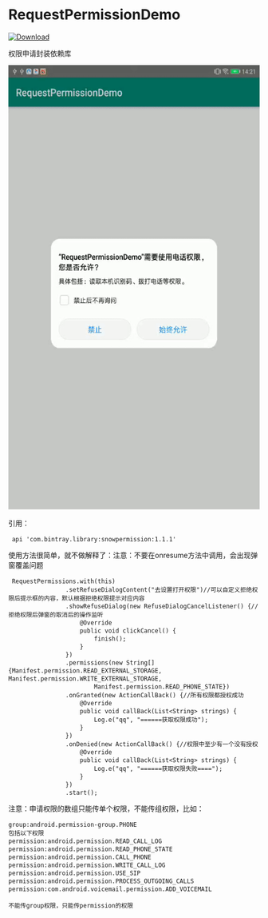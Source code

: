 # RequestPermissionDemo

[ ![Download](https://api.bintray.com/packages/zhaoyingtao/maven/snowpermission/images/download.svg) ](https://bintray.com/zhaoyingtao/maven/snowpermission/_latestVersion)

权限申请封装依赖库   

![sddd](https://github.com/zhaoyingtao/RequestPermissionDemo/blob/master/app/permission_show.gif?raw=true)

引用：   
```
 api 'com.bintray.library:snowpermission:1.1.1'
```

使用方法很简单，就不做解释了：注意：不要在onresume方法中调用，会出现弹窗覆盖问题
```
 RequestPermissions.with(this)
                .setRefuseDialogContent("去设置打开权限")//可以自定义拒绝权限后提示框的内容，默认根据拒绝权限提示对应内容
                .showRefuseDialog(new RefuseDialogCancelListener() {//拒绝权限后弹窗的取消后的操作监听
                    @Override
                    public void clickCancel() {
                        finish();
                    }
                })
                .permissions(new String[]{Manifest.permission.READ_EXTERNAL_STORAGE, Manifest.permission.WRITE_EXTERNAL_STORAGE,
                        Manifest.permission.READ_PHONE_STATE})
                .onGranted(new ActionCallBack() {//所有权限都授权成功
                    @Override
                    public void callBack(List<String> strings) {
                        Log.e("qq", "======获取权限成功");
                    }
                })
                .onDenied(new ActionCallBack() {//权限中至少有一个没有授权
                    @Override
                    public void callBack(List<String> strings) {
                        Log.e("qq", "======获取权限失败====");
                    }
                })
                .start();
```

注意：申请权限的数组只能传单个权限，不能传组权限，比如：  
```
group:android.permission-group.PHONE  
包括以下权限   
permission:android.permission.READ_CALL_LOG
permission:android.permission.READ_PHONE_STATE
permission:android.permission.CALL_PHONE
permission:android.permission.WRITE_CALL_LOG
permission:android.permission.USE_SIP
permission:android.permission.PROCESS_OUTGOING_CALLS
permission:com.android.voicemail.permission.ADD_VOICEMAIL

不能传group权限，只能传permission的权限

```
